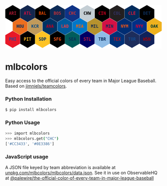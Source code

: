 ![hexes](./img/hexes.png)

# mlbcolors

Easy access to the official colors of every team in Major League Baseball. Based on [jimniels/teamcolors](https://github.com/jimniels/teamcolors).


### Python Installation

```bash
$ pip install mlbcolors
```

### Python Usage

```bash
>>> import mlbcolors
>>> mlbcolors.get("CHC")
['#CC3433', '#0E3386']
```

### JavaScript usage

A JSON file keyed by team abbreviation is available at [unpkg.com/mlbcolors/mlbcolors/data.json](https://unpkg.com/mlbcolors/mlbcolors/data.json). See it in use on ObservableHQ at [@palewire/the-official-color-of-every-team-in-major-league-baseball](https://observablehq.com/@palewire/the-official-color-of-every-team-in-major-league-baseball)
